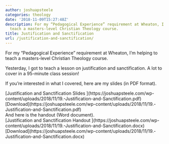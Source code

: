```yaml
---
author: joshuapsteele
categories: theology
date: '2018-11-09T15:27:48Z'
description: For my “Pedagogical Experience” requirement at Wheaton, I’m helping to
  teach a masters-level Christian Theology course.
title: Justification and Sanctification
url: /justification-and-sanctification/
---
```


For my “Pedagogical Experience” requirement at Wheaton, I’m helping to teach a masters-level Christian Theology course.

Yesterday, I got to teach a lesson on justification and sanctification. A lot to cover in a 95-minute class session!

If you’re interested in what I covered, here are my slides (in PDF format).

<div class="wp-block-file">[Justification and Sanctification Slides  ](https://joshuapsteele.com/wp-content/uploads/2018/11/19.-Justification-and-Sanctification.pdf)[Download](https://joshuapsteele.com/wp-content/uploads/2018/11/19.-Justification-and-Sanctification.pdf)</div>And here is the handout (Word document).

<div class="wp-block-file">[Justification and Sanctification Handout  ](https://joshuapsteele.com/wp-content/uploads/2018/11/19.-Justification-and-Sanctification.docx)[Download](https://joshuapsteele.com/wp-content/uploads/2018/11/19.-Justification-and-Sanctification.docx)</div>